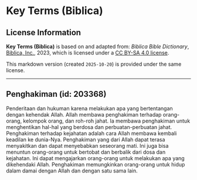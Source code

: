 # Key Terms (Biblica)

## License Information

**Key Terms (Biblica)** is based on and adapted from: _Biblica Bible Dictionary_, [Biblica, Inc.](https://www.biblica.com/), 2023, which is licensed under a [CC BY-SA 4.0 license](https://creativecommons.org/licenses/by-sa/4.0/legalcode.en).

This markdown version (created `2025-10-20`) is provided under the same license.



--------------------------------

## Penghakiman (id: 203368)

Penderitaan dan hukuman karena melakukan apa yang bertentangan dengan kehendak Allah. Allah membawa penghakiman terhadap orang\-orang, kelompok orang, dan roh\-roh jahat. Ia membawa penghakiman untuk menghentikan hal\-hal yang berdosa dan perbuatan\-perbuatan jahat. Penghakiman terhadap kejahatan adalah cara Allah membawa kembali keadilan ke dunia\-Nya. Penghakiman yang dari Allah dapat terasa menyakitkan dan dapat menyebabkan seseorang mati. Ini juga bisa menuntun orang\-orang untuk bertobat dan berbalik dari dosa dan kejahatan. Ini dapat mengajarkan orang\-orang untuk melakukan apa yang dikehendaki Allah. Penghakiman memungkinkan orang\-orang untuk hidup dalam damai dengan Allah dan dengan satu sama lain.


